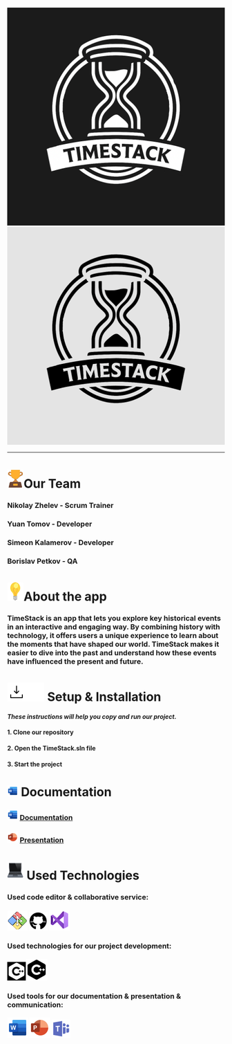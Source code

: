 <p align = "center">
<img src= "resources/timestack_logo_dark.png#gh-dark-mode-only" alt="Timestack"><img src= "resources/timestack_logo_light.png#gh-light-mode-only" alt="Timestack">
  
<hr>

# <img src= "resources/trophy_icon.png" alt="trophy icon">Our Team
 
### Nikolay Zhelev - Scrum Trainer
### Yuan Tomov - Developer
### Simeon Kalamerov - Developer
### Borislav Petkov - QA

# <img src= "resources/light-bulb_icon.png" alt="light bulb">About the app

### TimeStack is an app that lets you explore key historical events in an interactive and engaging way. By combining history with technology, it offers users a unique experience to learn about the moments that have shaped our world. TimeStack makes it easier to dive into the past and understand how these events have influenced the present and future.

# <img src= "resources/download_dark.png#gh-light-mode-only" alt="download icon"><img src= "resources/download_light.png#gh-dark-mode-only" alt="download icon"> Setup & Installation

#### *These instructions will help you copy and run our project.*

#### 1. Clone our repository
#### 2. Open the TimeStack.sln file
#### 3. Start the project

# <img src= "resources/word_logo.png" alt="document icon"> Documentation

### <img src= "resources/word_logo.png" alt="word logo"> [Documentation](https://codingburgas-my.sharepoint.com/:w:/r/personal/ndzhelev22_codingburgas_bg/_layouts/15/Doc.aspx?sourcedoc=%7BCC0A48E4-3C32-4B0C-8247-59529782A205%7D&file=TimeStack_documentation.docx&action=default&mobileredirect=true)
### <img src= "resources/powerpoint_logo.png" alt="powerpoint logo"> [Presentation](https://codingburgas-my.sharepoint.com/:p:/g/personal/tpzhekov22_codingburgas_bg/EWe4U4ZiMfVEtiA6gaSuwBkBwcewCGP52OkZa6guijc0Tg?e=rih6CA)

# <img src= "resources/laptop_icon.png" alt="laptop icon"> Used Technologies

### Used code editor & collaborative service:
#### <img src= "resources/git_logo.png" alt="git"> <img src= "resources/github_logo_dark.png" alt="github"> <img src= "resources/visual_studio_logo.png" alt="vs logo">
### Used technologies for our project development:
#### <img src= "resources/C++_icon_light.png#gh-dark-mode-only" alt="C++ icon"><img src= "resources/C++_icon_dark.png#gh-light-mode-only" alt="C++ icon">
### Used tools for our documentation & presentation & communication:
#### <img src= "resources/word_logo_big.png" alt="word logo"> <img src= "resources/powerpoint_logo_big.png" alt="powerpoint logo"> <img src= "resources/microsoft_teams_logo.png" alt="microsoft teams logo">
